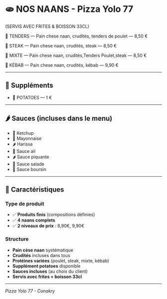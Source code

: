# 🫓 NOS NAANS - Pizza Yolo 77
(SERVIS AVEC FRITES & BOISSON 33CL)

🍗 TENDERS — Pain chese naan, crudités, tenders de poulet — 8,50 €

🥩 STEAK — Pain chese naan, crudités, steak — 8,50  €

🍖 MIXTE — Pain chese naan, crudités,Tenders Poulet,steak — 8,50  €

🥙 KÉBAB — Pain chese naan, crudités, kébab — 9,90 €

---

## 🍟 **Suppléments**

- 🥔 POTATOES — 1 €

---

## 🌶️ **Sauces** (incluses dans le menu)

- 🍅 Ketchup
- 🥄 Mayonnaise
- 🌶️ Harissa
- 🧄 Sauce ail
- 🌶️ Sauce piquante
- 🥗 Sauce salade
- 🧈 Sauce boursin

---

## 📝 **Caractéristiques**

### **Type de produit**
- ✅ **Produits finis** (compositions définies)
- ✅ **4 naans complets**
- ✅ **2 niveaux de prix** : 8,90€, 9,90€

### **Structure**
- **Pain cèse naan** systématique
- **Crudités** incluses dans tous
- **Protéines variées** (poulet, steak, mixte, kébab)
- **Supplément potatoes** disponible
- **Sauces incluses** (au choix du client)
- **Servis avec frites + boisson 33cl**

---

*Pizza Yolo 77 - Conakry*